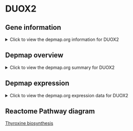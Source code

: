 <h1>DUOX2</h1>

<h2>Gene information</h2>
<details>
  <summary>Click to view the depmap.org information for DUOX2</summary>
  <iframe src="https://depmap.org/portal/gene/DUOX2?tab=about" style="border:none;width:100%;height:800px"></iframe>
</details>

<h2>Depmap overview</h2>
<details>
  <summary>Click to view the depmap.org summary for DUOX2</summary>
  <iframe src="https://depmap.org/portal/gene/DUOX2?tab=overview" style="border:none;width:100%;height:800px"></iframe>
</details>

<h2>Depmap expression</h2>
<details>
  <summary>Click to view the depmap.org expression data for DUOX2</summary>
  <iframe src="https://depmap.org/portal/gene/DUOX2?tab=characterization" style="border:none;width:100%;height:800px"></iframe>
</details>



<h2>Reactome Pathway diagram</h2>
<a href="https://reactome.org/PathwayBrowser/#/R-HSA-209968" target="_BLANK">Thyroxine biosynthesis</a>



